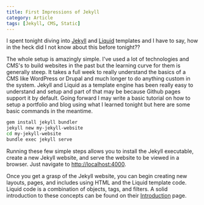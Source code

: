 ```yaml
---
title: First Impressions of Jekyll
category: Article
tags: [Jekyll, CMS, Static]
---
```


I spent tonight diving into [Jekyll](https://jekyllrb.com/) and [Liquid](http://shopify.github.io/liquid/) templates and I have to say, how in the heck did I not know about this before tonight??

The whole setup is amazingly simple. I've used a lot of technologies and CMS's to build websites in the past but the learning curve for them is generally steep. It takes a full week to really understand the basics of a CMS like WordPress or Drupal and much longer to do anything custom in the system. Jekyll and Liquid as a template engine has been really easy to understand and setup and part of that may be because Github pages support it by default. Going forward I may write a basic tutorial on how to setup a portfolio and blog using what I learned tonight but here are some basic commands in the meantime.

```bash
gem install jekyll bundler
jekyll new my-jekyll-website
cd my-jekyll-website
bundle exec jekyll serve
```

Running these few simple steps allows you to install the Jekyll executable, create a new Jekyll website, and serve the website to be viewed in a browser. Just navigate to [http://localhost:4000](http://localhost:4000).

Once you get a grasp of the Jekyll website, you can begin creating new layouts, pages, and includes using HTML and the Liquid template code. Liquid code is a combination of objects, tags, and filters. A solid introduction to these concepts can be found on their [Introduction](http://shopify.github.io/liquid/basics/introduction/) page.
